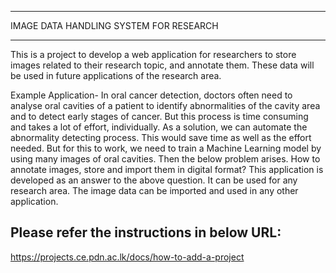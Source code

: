 ___

IMAGE DATA HANDLING SYSTEM FOR RESEARCH
___

This is a project to develop a web application for researchers to store images related to their research topic, and annotate them. 
These data will be used in future applications of the research area.

Example Application-
In oral cancer detection, doctors often need to analyse oral cavities of a patient to identify abnormalities of the cavity area and to detect early stages of cancer. But this process is time consuming and takes a lot of effort, individually. 
As a solution, we can automate the abnormality detecting process. This would save time as well as the effort needed. But for this to work, we need to train a Machine Learning model by using many images of oral cavities.
Then the below problem arises. 
How to annotate images, store and import them in digital format?
This application is developed as an answer to the above question.
It can be used for any research area. The image data can be imported and used in any other application.

## Please refer the instructions in below URL:

https://projects.ce.pdn.ac.lk/docs/how-to-add-a-project
